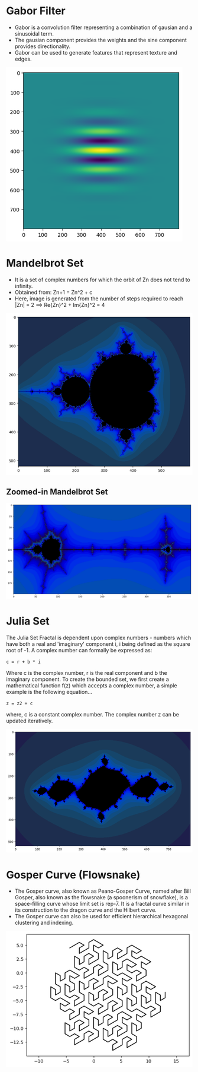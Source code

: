 # Gabor Filter
- Gabor is a convolution filter representing a combination of gausian and a sinusoidal term.
- The gausian component provides the weights and the sine component provides directionality.
- Gabor can be used to generate features that represent texture and edges.

![GaborFilter](./Resources/GaborFilter.png)

# Mandelbrot Set
- It is a set of complex numbers for which the orbit of Zn does not tend to infinity.
- Obtained from: Zn+1 = Zn^2 + c
- Here, image is generated from the number of steps required to reach |Zn| = 2 ==> Re{Zn}^2 + Im{Zn}^2 = 4

![MandelbrotSet](./Resources/MandelbrotSet.png)

## Zoomed-in Mandelbrot Set

![MandelbrotSetZoomedIn](./Resources/MandelbrotSetZoomedIn.png)

# Julia Set
The Julia Set Fractal is dependent upon complex numbers - numbers which have both a real and 'imaginary' component i, i being defined as the square root of -1. A complex number can formally be expressed as:
```
c = r + b * i
```
Where c is the complex number, r is the real component and b the imaginary component. To create the bounded set, we first create a mathematical function f(z) which accepts a complex number, a simple example is the following equation...
```
z = z2 + c
```
where, c is a constant complex number. The complex number z can be updated iteratively.

![JuliaSet](./Resources/JuliaSet.png)

# Gosper Curve (Flowsnake)
- The Gosper curve, also known as Peano-Gosper Curve, named after Bill Gosper, also known as the flowsnake (a spoonerism of snowflake), is a space-filling curve whose limit set is rep-7. It is a fractal curve similar in its construction to the dragon curve and the Hilbert curve.
- The Gosper curve can also be used for efficient hierarchical hexagonal clustering and indexing.

![GosperCurve(Flowsnake)](./Resources/GosperCurve(Flowsnake).png)
